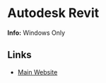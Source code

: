 # Autodesk Revit

**Info:** Windows Only

## Links

- [Main Website](https://autodesk.com/products/revit)
